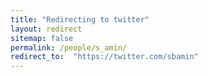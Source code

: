 ```yaml
---
title: "Redirecting to twitter"
layout: redirect
sitemap: false
permalink: /people/s_amin/
redirect_to:  "https://twitter.com/sbamin"
---
```

